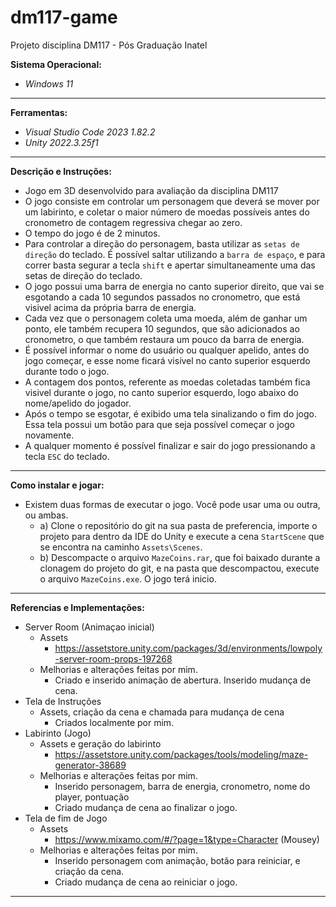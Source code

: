 # dm117-game
Projeto disciplina DM117 - Pós Graduação Inatel

**Sistema Operacional:**

- *Windows 11*

---

**Ferramentas:**

- *Visual Studio Code 2023 1.82.2*
- *Unity 2022.3.25f1*

---

**Descrição e Instruções:**

- Jogo em 3D desenvolvido para avaliação da disciplina DM117
- O jogo consiste em controlar um personagem que deverá se mover por um labirinto, e coletar o maior número de moedas possíveis antes do cronometro de contagem regressiva chegar ao zero.
- O tempo do jogo é de 2 minutos.
- Para controlar a direção do personagem, basta utilizar as `setas de direção` do teclado. É possível saltar utilizando a `barra de espaço`, e para correr basta segurar a tecla `shift` e apertar simultaneamente uma das setas de direção do teclado.
- O jogo possui uma barra de energia no canto superior direito, que vai se esgotando a cada 10 segundos passados no cronometro, que está visivel acima da própria barra de energia.
- Cada vez que o personagem coleta uma moeda, além de ganhar um ponto, ele também recupera 10 segundos, que são adicionados ao cronometro, o que também restaura um pouco da barra de energia.
- É possível informar o nome do usuário ou qualquer apelido, antes do jogo começar, e esse nome ficará visível no canto superior esquerdo durante todo o jogo.
- A contagem dos pontos, referente as moedas coletadas também fica visivel durante o jogo, no canto superior esquerdo, logo abaixo do nome/apelido do jogador.
- Após o tempo se esgotar, é exibido uma tela sinalizando o fim do jogo. Essa tela possui um botão para que seja possível começar o jogo novamente.
- A qualquer momento é possível finalizar e sair do jogo pressionando a tecla `ESC` do teclado.

---

**Como instalar e jogar:**

- Existem duas formas de executar o jogo. Você pode usar uma ou outra, ou ambas.
  -  a) Clone o repositório do git na sua pasta de preferencia, importe o projeto para dentro da IDE do Unity e execute a cena `StartScene` que se encontra na caminho `Assets\Scenes`.
  -  b) Descompacte o arquivo `MazeCoins.rar`, que foi baixado durante a clonagem do projeto do git, e na pasta que descompactou, execute o arquivo `MazeCoins.exe`. O jogo terá inicio.
  		
---

**Referencias e Implementações:**

- Server Room (Animaçao inicial)
  - Assets
    - https://assetstore.unity.com/packages/3d/environments/lowpoly-server-room-props-197268
  - Melhorias e alterações feitas por mim.
    - Criado e inserido animação de abertura. Inserido mudança de cena.
- Tela de Instruções
  - Assets, criação da cena e chamada para mudança de cena
    - Criados localmente por mim.
- Labirinto (Jogo)
  - Assets e geração do labirinto
    - https://assetstore.unity.com/packages/tools/modeling/maze-generator-38689
  - Melhorias e alterações feitas por mim.
    - Inserido personagem, barra de energia, cronometro, nome do player, pontuação
    - Criado mudança de cena ao finalizar o jogo.
- Tela de fim de Jogo
  - Assets
    - https://www.mixamo.com/#/?page=1&type=Character (Mousey)
  - Melhorias e alterações feitas por mim.
    - Inserido personagem com animação, botão para reiniciar, e criação da cena.
    - Criado mudança de cena ao reiniciar o jogo.  

---

